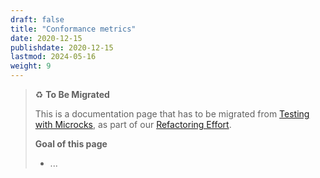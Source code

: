 ```yaml
---
draft: false
title: "Conformance metrics"
date: 2020-12-15
publishdate: 2020-12-15
lastmod: 2024-05-16
weight: 9
---
```


> ♻️ **To Be Migrated**
>
> This is a documentation page that has to be migrated from [Testing with Microcks](/documentation/archive/using/tests/#conformance-metrics), as part of our [Refactoring Effort](https://github.com/microcks/microcks.io/issues/81).
> 
> **Goal of this page**
> * ...